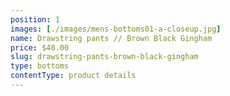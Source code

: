 ```yaml
---
position: 1
images: [./images/mens-bottoms01-a-closeup.jpg]
name: Drawstring pants // Brown Black Gingham
price: $40.00
slug: drawstring-pants-brown-black-gingham
type: bottoms
contentType: product details
---
```

